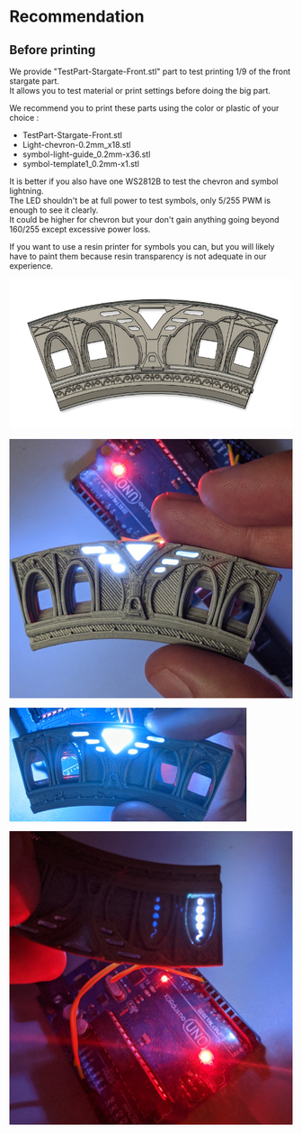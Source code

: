 # Recommendation

## Before printing

We provide "TestPart-Stargate-Front.stl" part to test printing 1/9 of the front stargate part.<br>
It allows you to test material or print settings before doing the big part.

We recommend you to print these parts using the color or plastic of your choice :

- TestPart-Stargate-Front.stl
- Light-chevron-0.2mm_x18.stl
- symbol-light-guide_0.2mm-x36.stl
- symbol-template1_0.2mm-x1.stl

It is better if you also have one WS2812B to test the chevron and symbol lightning.<br>
The LED shouldn't be at full power to test symbols, only 5/255 PWM is enough to see it clearly.<br>
It could be higher for chevron but your don't gain anything going beyond 160/255 except excessive power loss.<br>

If you want to use a resin printer for symbols you can, but you will likely have to paint them because resin transparency is not adequate in our experience.

![](./Assets/TestPart-Stargate-Front.png)

![](./Assets/test-part-chevron1-1.png)

![](./Assets/test-part-chevron1-2.png)

![](./Assets/test-part-chevron1-3.png)